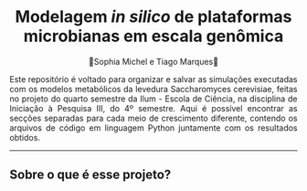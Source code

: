 <h1 align='center'>Modelagem <i>in silico</i> de plataformas microbianas em escala genômica</h1>

<p align='center'>🧫Sophia Michel e Tiago Marques🧫</p>

<p align='justify'>Este repositório é voltado para organizar e salvar as simulações executadas com os modelos metabólicos da levedura Saccharomyces cerevisiae, feitas no projeto do quarto semestre da Ilum - Escola de Ciência, na disciplina de Iniciação à Pesquisa III, do 4º semestre. Aqui é possível encontrar as secções separadas para cada meio de crescimento diferente, contendo os arquivos de código em linguagem Python juntamente com os resultados obtidos.</p>

<hr>

<h2>Sobre o que é esse projeto?</h2>
